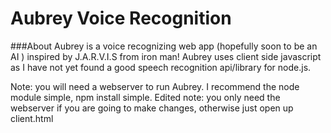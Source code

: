 # Aubrey Voice Recognition

###About
Aubrey is a voice recognizing web app (hopefully soon to be an AI ) inspired by J.A.R.V.I.S from iron man!
Aubrey uses client side javascript as I have not yet found a good speech recognition api/library for node.js.




Note: you will need a webserver to run Aubrey. I recommend the node module simple, npm install simple.
Edited note: you only need the webserver if you are going to make changes, otherwise just open up client.html
